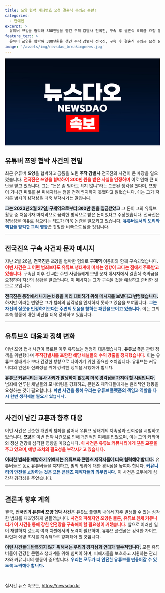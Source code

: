 ```yaml
---
title: 쯔양 협박 계좌번호 요청 결혼식 축의금 논란!
categories:
  - 연예인
excerpt: >
  유튜버 쯔양을 협박해 300만원을 챙긴 주작 감별사 전국진, 구속 후 결혼식 축의금 요청 문자 전송한 사실이 드러났다! 그의 그릇된 생각과 유튜브 수익 정지 소식에 관심이 집중된다.
feature_text: >
  유튜버 쯔양을 협박해 300만원을 챙긴 주작 감별사 전국진, 구속 후 결혼식 축의금 요청 문자 전송한 사실이 드러났다! 그의 그릇된 생각과 유튜브 수익 정지 소식에 관심이 집중된다.
image: '/assets/img/newsdao_breakingnews.jpg'
---
```


<p><img src="/assets/img/newsdao_breakingnews.jpg" alt="firstkoreanews 속보" /></p>

<h2 data-ke-size="size26">유튜버 쯔양 협박 사건의 전말</h2>

<p data-ke-size="size16">최근 유튜버 <b>쯔양</b>을 협박하고 금품을 노린 <b>주작 감별사</b> 전국진의 사건이 큰 파장을 일으켰습니다. <b><span style="color: #ee2323;">전국진은 쯔양을 협박하여 300만 원을 받은 사실을 인정하며</span></b> 이로 인해 큰 비난을 받고 있습니다. 그는 "돈은 좀 받아도 되지 않냐"라는 그릇된 생각을 했다며, 쯔양이 기나긴 피해를 본 피해자라는 점을 전혀 인지하지 못했다고 밝혔습니다. 이는 그가 저지른 범죄의 심각성을 더욱 부각시키는 말입니다.</p>

<p data-ke-size="size16"><b><span style="background-color: #21538527;">그는 2023년 2월 27일, 구제역으로부터 300만 원을 입금받았고</span></b> 그 돈이 그의 유튜브 활동 중 처음이자 마지막으로 끔찍한 방식으로 받은 돈이었다고 주장했습니다. 전국진은 정당성을 이유로 삼으려는 태도가 더욱 논란을 일으키고 있습니다. <b><span style="color: #1a5490;">유튜버로서의 도리와 책임을 망각한 그의 행동</span></b>은 진정한 비극으로 남을 것입니다.</p>

<hr>

<h2 data-ke-size="size26">전국진의 구속 사건과 문자 메시지</h2>

<p data-ke-size="size16">지난 2월 26일, <b>전국진</b>은 쯔양을 협박한 혐의로 <b>구제역</b> 이준희와 함께 구속되었습니다. <b><span style="color: #ee2323;">이번 사건은 그 어떤 범죄보다도 유튜브 생태계에 미치는 영향이 크다는 점에서 주목받고 있습니다.</span></b> 구속된 이후 전 씨는 주변 사람들에게 보낸 문자 메시지에서 결혼식 축의금을 요청하며 자신의 상황을 알렸습니다. 이 메시지는 그가 구속될 것을 예상하고 준비한 것으로 보입니다.</p>

<p data-ke-size="size16"><b><span style="background-color: #21538527;">전국진은 통장에서 나가는 비용을 미리 대비하기 위해 메시지를 보냈다고 변명했습니다.</span></b> 하지만 이러한 변명은 그가 범죄의 심각성을 인지하지 못하고 있음을 보여줍니다. <b><span style="color: #1a5490;">그는 자신의 잘못을 인정하기보다는 주변의 도움을 청하는 패턴을 보이고 있습니다.</span></b> 이는 그의 후속 행동에 대한 비난을 더욱 강화하고 있습니다.</p>

<hr>

<h2 data-ke-size="size26">유튜브의 대응과 정책 변화</h2>

<p data-ke-size="size16">이번 쯔양 협박 사건이 폭로된 이후 유튜브는 엄정히 대응했습니다. <b>유튜브 측</b>은 관련 정책을 위반했다며 <b><span style="color: #ee2323;">주작감별사를 포함한 해당 채널들의 수익 창출을 정지했습니다.</span></b> 이는 유튜브 생태계가 보다 건강한 방향으로 나아가기 위한 중요한 조치입니다. 유튜브는 커뮤니티의 안전과 신뢰성을 위해 강력한 정책을 시행해야 합니다.</p>

<p data-ke-size="size16"><b><span style="background-color: #21538527;">유튜브 커뮤니티는 유사 사례가 발생하지 않도록 더욱 경각심을 가져야 할 시점입니다.</span></b> 범죄에 연루된 채널들의 모니터링을 강화하고, 콘텐츠 제작자들에게는 윤리적인 행동을 요청하는 것이 필요합니다. <b><span style="color: #1a5490;">이번 사건을 통해 우리는 유튜브 플랫폼의 책임과 역할을 다시 한번 생각해볼 필요가 있습니다.</span></b></p>

<hr>

<h2 data-ke-size="size26">사건이 남긴 교훈과 향후 대응</h2>

<p data-ke-size="size16">이번 사건은 단순한 개인의 범죄를 넘어서 유튜브 생태계의 지속성과 신뢰성을 시험하고 있습니다. <b>쯔양</b>은 이번 협박 사건으로 인해 개인적인 피해를 입었으며, 이는 그의 커리어와 정신 건강에 심각한 영향을 미쳤습니다. <b><span style="color: #ee2323;">이 사건은 유튜브 커뮤니티에게 깊은 교훈을 주고 있으며, 예방 조치의 필요성을 부각시키고 있습니다.</span></b></p>

<p data-ke-size="size16"><b><span style="background-color: #21538527;">이러한 범죄를 예방하기 위해서는 유튜브와 콘텐츠 제작자들이 더욱 협력해야 합니다.</span></b> 유튜버들은 동료 유튜버들을 지지하고, 범죄 행위에 대한 경각심을 높여야 합니다. <b><span style="color: #1a5490;">커뮤니티의 안전을 보장하는 것은 모든 콘텐츠 제작자들의 의무입니다.</span></b> 이 사건은 모두에게 심각한 경각심을 주었습니다.</p>

<hr>

<h2 data-ke-size="size26">결론과 향후 계획</h2>

<p data-ke-size="size16">결국, <b>전국진의 유튜버 쯔양 협박 사건</b>은 유튜브 플랫폼 내에서 자주 발생할 수 있는 심각한 범죄를 재조명하게 만들었습니다. <b><span style="color: #ee2323;">사건의 피해자인 쯔양은 물론, 유튜브 전체 커뮤니티가 이 사건을 통해 강한 안전망을 구축해야 할 필요성이 커졌습니다.</span></b> 앞으로 이러한 일이 재발하지 않도록 여러 차원에서의 노력이 필요하며, 유튜브 플랫폼은 강력한 가이드라인과 예방 조치를 지속적으로 강화해야 할 것입니다.</p>

<p data-ke-size="size16"><b><span style="background-color: #21538527;">이런 사건들이 반복되지 않기 위해서는 우리의 경각심과 연대가 필수적입니다.</span></b> 모든 유튜버들이 건강한 콘텐츠 생태계를 위해 힘써야 하며, 피해자들을 보호하고 지원하는 관리자와 커뮤니티의 행동이 중요합니다. <b><span style="color: #1a5490;">우리는 모두가 더 안전한 유튜브를 만들어갈 수 있도록 노력해야 합니다.</span></b></p>

<p data-ke-size="size16">&nbsp;</p>
실시간 뉴스 속보는, <a href="https://newsdao.kr" rel="dofollow">https://newsdao.kr</a>


